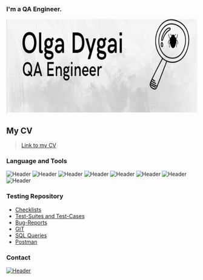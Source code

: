 ### I'm a QA Engineer.

<div id="header" align="center">
  <img src="https://github.com/olgadygai/olgadygai/blob/main/Logo/Logo%20OD.png" width="800" height="250"/>
</div>


## My CV
>[Link to my CV](https://drive.google.com/file/d/1sojBSg1_WZAmQba8c783TCTDg5xnGH_x/view?usp=sharing)

### Language and Tools
![Header](https://img.shields.io/badge/Jira-090909?style=for-the-badge&logo=jira&logoColor=136be1)
![Header](https://img.shields.io/badge/Postman-090909?style=for-the-badge&logo=postman&logoColor=f76935)
![Header](https://img.shields.io/badge/Github-090909?style=for-the-badge&logo=github&logoColor=8cc4d7)
![Header](https://img.shields.io/badge/MySQL-090909?style=for-the-badge&logo=mysql&logoColor=00618a)
![Header](https://img.shields.io/badge/DevTools-090909?style=for-the-badge&logo=googlechrome&logoColor=2674f2)
![Header](https://img.shields.io/badge/AndroidStudio-090909?style=for-the-badge&logo=androidstudio&logoColor=3ad07d)
![Header](https://img.shields.io/badge/Fiddler-090909?style=for-the-badge&logo=fiddler&logoColor=8cc4d7)
![Header](https://img.shields.io/badge/CharlesProxy-090909?style=for-the-badge&logo=charlesproxy&logoColor=8cc4d7)

### Testing Repository

- [Checklists]()
- [Test-Suites and Test-Cases]()
- [Bug-Reports]()
- [GIT](https://github.com/olgadygai/GIT)
- [SQL Queries](https://github.com/olgadygai/SQL)
- [Postman](https://github.com/olgadygai/Postman)

### Contact
[![Header](https://img.shields.io/badge/Telegram-090909?style=for-the-badge&logo=telegram&logoColor=31a5db)](https://t.me/OlyaIv)

